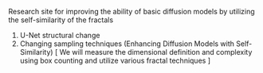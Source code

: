 Research site for improving the ability of basic diffusion models by utilizing the self-similarity of the fractals
1. U-Net structural change
2. Changing sampling techniques 
(Enhancing Diffusion Models with Self-Similarity)
[ We will measure the dimensional definition and complexity using box counting and utilize various fractal techniques ]
